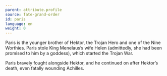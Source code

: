 ```yaml
---
parent: attribute.profile
source: fate-grand-order
id: paris
language: en
weight: 0
---
```


Paris is the younger brother of Hektor, the Trojan Hero and one of the Nine Worthies. Paris stole King Menelaus’s wife Helen (admittedly, she had been promised to him by a goddess), which started the Trojan War.

Paris bravely fought alongside Hektor, and he continued on after Hektor’s death, even fatally wounding Achilles.
